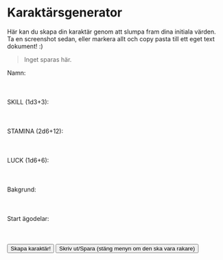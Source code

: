 # Karaktärsgenerator

Här kan du skapa din karaktär genom att slumpa fram dina initiala värden. Ta en screenshot sedan, eller markera allt och copy pasta till ett eget text dokument! :)
> Inget sparas här.

<script src="//cdn.jsdelivr.net/npm/marked/marked.min.js"></script>
<script src="character-generator.js"></script>
<div class="generator-container">
    <label for="name">Namn:</label>
    <div id="name" contenteditable="true" class="editable-field"></div>
    <br><br>
    <label for="skill">SKILL (1d3+3):</label>
    <div id="skill" contenteditable="true" class="editable-field"></div>
    <br><br>
    <label for="stamina">STAMINA (2d6+12):</label>
    <div id="stamina" contenteditable="true" class="editable-field"></div>
    <br><br>
    <label for="luck">LUCK (1d6+6):</label>
    <div id="luck" contenteditable="true" class="editable-field"></div>
    <br><br>
    <label for="background">Bakgrund:</label>
    <div id="background" contenteditable="true" class="editable-field"></div>
    <br><br>
    <label for="possessions">Start ägodelar:</label>
<div id="possessions" contenteditable="true" class="editable-field"></div>
<br><br>
    <button onclick="slumpaKaraktar()">Skapa karaktär!</button>
    <button onclick="printCharacterSheet()">Skriv ut/Spara (stäng menyn om den ska vara rakare)</button>
</div>
